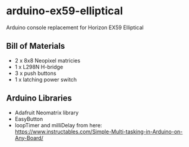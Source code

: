 # arduino-ex59-elliptical
Arduino console replacement for Horizon EX59 Elliptical

## Bill of Materials
* 2 x 8x8 Neopixel matricies
* 1 x L298N H-bridge
* 3 x push buttons
* 1 x latching power switch

## Arduino Libraries
* Adafruit Neomatrix library
* EasyButton
* loopTimer and milliDelay from here: https://www.instructables.com/Simple-Multi-tasking-in-Arduino-on-Any-Board/
